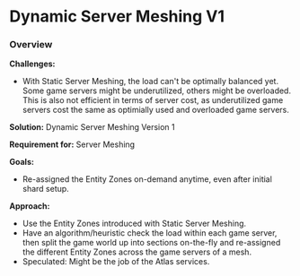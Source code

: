 # Dynamic Server Meshing V1
### Overview
__Challenges:__

* With Static Server Meshing, the load can't be optimally balanced yet. Some game servers might be underutilized, others might be overloaded. This is also not efficient in terms of server cost, as underutilized game servers cost the same as optimially used and overloaded game servers.

__Solution:__ Dynamic Server Meshing Version 1

__Requirement for:__ Server Meshing

__Goals:__

* Re-assigned the Entity Zones on-demand anytime, even after initial shard setup.

__Approach:__

* Use the Entity Zones introduced with Static Server Meshing.
* Have an algorithm/heuristic check the load within each game server, then split the game world up into sections on-the-fly and re-assigned the different Entity Zones across the game servers of a mesh.
* Speculated: Might be the job of the Atlas services.

